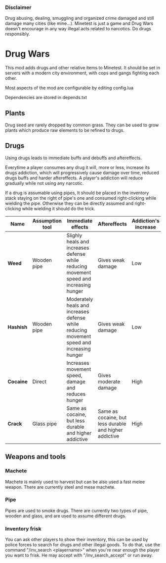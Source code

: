 ### Disclaimer
Drug abusing, dealing, smuggling and organized crime damaged and still damage many cities (like mine...). Minetest is just a game and Drug Wars doesn't encourage in any way illegal acts related to narcotics. Do drugs responsibly.

# **Drug Wars**

This mod adds drugs and other relative items to Minetest. It should be set in servers with a modern city environment, with cops and gangs fighting each other.

Most aspects of the mod are configurable by editing config.lua

Dependencies are stored in depends.txt

## **Plants**
Drug seed are rarely dropped by common grass. They can be used to grow plants which produce raw elements to be refined to drugs.

## **Drugs**

Using drugs leads to immediate buffs and debuffs and aftereffects.

Everytime a player consumes any drug it will, more or less, increase its drugs addiction, which will progressively cause damage over time, reduced drugs buffs and harder aftereffects. A player's addiction will reduce gradually while not using any narcotic.

If a drug is assumable using pipes, It should be placed in the inventory stack staying on the right of pipe's one and consumed right-clicking while wielding the pipe. Otherwise they can be directly assumed and right-clicking while wielding it should do the trick.

Name | Assumption tool | Immediate effects | Aftereffects | Addiction's increase
--- | --- | --- | --- | ---
**Weed** | Wooden pipe | Slighly heals and increases defense while reducing movement speed and increasing hunger | Gives weak damage | Low 
**Hashish** | Wooden pipe | Moderately heals and increases defense while reducing movement speed and increasing hunger | Gives weak damage | Low 
**Cocaine** | Direct | Increases movement speed, damage and reduces hunger | Gives moderate damage | High
**Crack** | Glass pipe | Same as cocaine, but less durable and higher addictive | Same as cocaine, but less durable and higher addictive | High

## **Weapons and tools**

### **Machete**

Machete is mainly used to harvest but can be also used a fast melee weapon. There are currently steel and mese machete.

### **Pipe**

Pipes are used to smoke drugs. There are currently two types of pipe, wooden and glass, and are used to assume different drugs.

### **Inventory frisk**

You can ask other players to show their inventory, this can be used by police forces to search for drugs and other illegal goods. To do that, use the command "/inv_search \<playername>" when you're near enough the player you want to frisk. He may accept with "/inv_search_accept" or run away.
